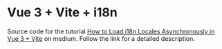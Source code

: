 # Vue 3 + Vite + i18n
Source code for the tutorial [How to Load i18n Locales Asynchronously in Vue 3 + Vite](https://levelup.gitconnected.com/how-to-load-i18n-locales-asynchronously-in-vue-3-vite-9e7301c52f19) on medium. Follow the link for a detailed description.
